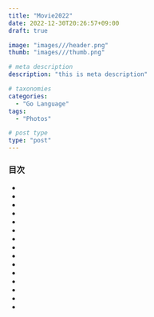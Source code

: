 ```yaml
---
title: "Movie2022"
date: 2022-12-30T20:26:57+09:00
draft: true

image: "images///header.png"
thumb: "images///thumb.png"

# meta description
description: "this is meta description"

# taxonomies
categories: 
  - "Go Language"
tags:
  - "Photos"

# post type
type: "post"
---
```


### 目次
- [](#sec1)
- [](#sec2)
- [](#sec3)
- [](#sec4)
- [](#sec5)
- [](#sec6)
- [](#sec7)
- [](#sec8)
- [](#sec9)
- [](#sec10)
- [](#sec11)
- [](#sec12)
- [](#sec13)
- [](#sec14)
- [](#sec15)


<h3><a id="sec1"></a></h3>

<h3><a id="sec2"></a></h3>

<h3><a id="sec3"></a></h3>

<h3><a id="sec4"></a></h3>

<h3><a id="sec5"></a></h3>

<h3><a id="sec6"></a></h3>

<h3><a id="sec7"></a></h3>

<h3><a id="sec8"></a></h3>

<h3><a id="sec9"></a></h3>

<h3><a id="sec10"></a></h3>

<h3><a id="sec11"></a></h3>

<h3><a id="sec12"></a></h3>

<h3><a id="sec13"></a></h3>

<h3><a id="sec14"></a></h3>

<h3><a id="sec15"></a></h3>